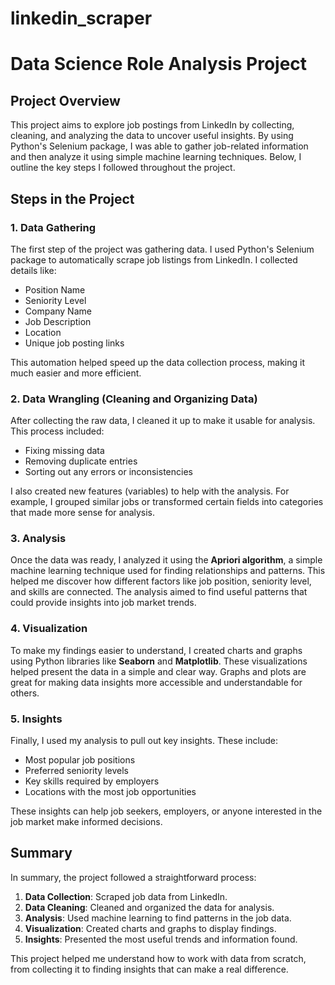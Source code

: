 # linkedin_scraper
# Data Science Role Analysis Project

## Project Overview

This project aims to explore job postings from LinkedIn by collecting, cleaning, and analyzing the data to uncover useful insights. By using Python's Selenium package, I was able to gather job-related information and then analyze it using simple machine learning techniques. Below, I outline the key steps I followed throughout the project.

## Steps in the Project

### 1. Data Gathering
The first step of the project was gathering data. I used Python's Selenium package to automatically scrape job listings from LinkedIn. I collected details like:
- Position Name
- Seniority Level
- Company Name
- Job Description
- Location
- Unique job posting links

This automation helped speed up the data collection process, making it much easier and more efficient.

### 2. Data Wrangling (Cleaning and Organizing Data)
After collecting the raw data, I cleaned it up to make it usable for analysis. This process included:
- Fixing missing data
- Removing duplicate entries
- Sorting out any errors or inconsistencies

I also created new features (variables) to help with the analysis. For example, I grouped similar jobs or transformed certain fields into categories that made more sense for analysis.

### 3. Analysis
Once the data was ready, I analyzed it using the **Apriori algorithm**, a simple machine learning technique used for finding relationships and patterns. This helped me discover how different factors like job position, seniority level, and skills are connected. The analysis aimed to find useful patterns that could provide insights into job market trends.

### 4. Visualization
To make my findings easier to understand, I created charts and graphs using Python libraries like **Seaborn** and **Matplotlib**. These visualizations helped present the data in a simple and clear way. Graphs and plots are great for making data insights more accessible and understandable for others.

### 5. Insights
Finally, I used my analysis to pull out key insights. These include:
- Most popular job positions
- Preferred seniority levels
- Key skills required by employers
- Locations with the most job opportunities

These insights can help job seekers, employers, or anyone interested in the job market make informed decisions.

## Summary

In summary, the project followed a straightforward process:
1. **Data Collection**: Scraped job data from LinkedIn.
2. **Data Cleaning**: Cleaned and organized the data for analysis.
3. **Analysis**: Used machine learning to find patterns in the job data.
4. **Visualization**: Created charts and graphs to display findings.
5. **Insights**: Presented the most useful trends and information found.

This project helped me understand how to work with data from scratch, from collecting it to finding insights that can make a real difference.

